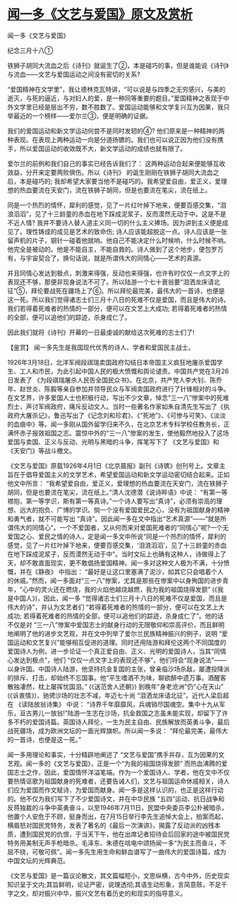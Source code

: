 # [闻一多《文艺与爱国》原文及赏析](https://www.vrrw.net/wx/10221.html)

闻一多《文艺与爱国》

纪念三月十八①

铁狮子胡同大流血之后《诗刊》就诞生了②，本是碰巧的事，但是谁能说《诗刊》与流血——文艺与爱国运动之间没有密切的关系?

“爱国精神在文学里”，我让德林克瓦特讲，“可以说是与四季之无穷感兴，与美的逝灭，与死的逼近，与对妇人的爱，是一种同等重要的题目。”爱国精神之表现于中外文学里已经是层出不穷，数不胜数了。爱国运动能够和文学复兴互为因果，我只举最近的一个榜样——爱尔兰③，便是明确的证据。

我们的爱国运动和新文学运动何尝不是同时发轫的④? 他们原来是一种精神的两种表现。在表现上两种运动一向是分道扬镳的。我们也可以说正因为他们没有携手，所以爱国运动的收效既不大，新文学运动的成绩也就有限了。

爱尔兰的前例和我们自己的事实已经告诉我们了： 这两种运动合起来便能够互收效益，分开来定要两败俱伤。所以《诗刊》 的诞生刚刚在铁狮子胡同大流血之后，本是碰巧的; 我却希望大家要当他不是碰巧的。我希望爱自由，爱正义，爱理想的热血要流在天安门，流在铁狮子胡同，但是也要流在笔尖，流在纸上。

同是一个热烈的情怀，犀利的感觉，见了一片红叶掉下地来，便要百感交集，“泪浪滔滔”，见了十三龄童的赤血在地下踩成泥浆子，反而漠然无动于中。这是不是不近人情? 我并不要诗人替人道主义同一切的什么主义捧场。因为讲到主义便是成见了。理性铸成的成见是艺术的致命伤; 诗人应该能超脱这一点。诗人应该是一张留声机的片子，钢针一碰着他就响。他自己不能决定什么时候响，什么时候不响。他完全是被动的。他是不能自主，不能自救的。诗人做到了这个地步，便包罗万有，与宇宙契合了。换句话说，就是所谓伟大的同情心——艺术的真源。

并且同情心发达到极点，刺激来得强，反动也来得强，也许有时仅仅一点文字上的表现还不够，那便非现身说法不可了。所以陆游一个七十衰翁要“泪洒龙床请北征”⑤，拜伦要战死在疆场上了⑥。所以拜伦最完美，最伟大的一首诗，也便是这一死。所以我们觉得诸志士们三月十八日的死难不仅是爱国，而且是伟大的诗。我们若得着死难者的热情的一部分，便可以在文艺上大成功; 若得着死难者的热情的全部，便可以追他们的踪迹，杀身成仁了。

因此我们就将《诗刊》开幕的一日最虔诚的献给这次死难的志士们了!



【鉴赏】 闻一多先生是我国现代优秀的诗人、学者和爱国民主战士。

1926年3月18日，北洋军阀段祺瑞卖国政府勾结日本帝国主义疯狂地屠杀爱国学生、工人和市民，为此引起中国人民的极大愤慨和舆论谴责。中国共产党在3月26日发表了 《为段祺瑞屠杀人民告全国民众书》。在北京，共产党人李大钊、陈乔年、赵世炎、陈毅等亲自参加并领导民众与军阀卖国政府进行了针锋相对的斗争。在文艺界，许多爱国人士也积极行动，写出不少文章，悼念“三一八”惨案中的死难烈士，声讨军阀政府，痛斥反动文人。当时一些著名作家如朱自清先生写出了《执政府大屠杀记》，鲁迅写出了《记念刘和珍君》、《“死地”》、《可惨与可笑》、《淡淡的血痕中》等。闻一多刚从国外留学归来不久，在北京艺术专科学校任教务长，正满怀赤子报效祖国之志。震惊中外的“三一八”惨案的发生，使他毅然地投入了这场爱国与卖国、正义与反动、光明与黑暗的斗争，挥笔写下了 《文艺与爱国》和《天安门》等战斗檄文。

《文艺与爱国》原载1926年4月1日《北京晨报》副刊《诗镌》创刊号上。文章主旨在于倡导爱国主义的文学艺术，希望爱国运动和新文学运动密切结合起来。正如他文中所言： “我希望爱自由，爱正义，爱理想的热血要流在天安门，流在铁狮子胡同，但是也要流在笔尖，流在纸上。”清人沈德潜《说诗晬语》中说： “有第一等襟抱，第一等学识，斯有第一等真诗。”一个诗人要写出“真诗”，必须有崇高的理想、远大的抱负、广博的学识。倘一个没有爱国爱民之心，没有为祖国献身的精神和勇气者，就不可能写出 “真诗”。因此闻一多在文中指出“艺术真源”——“就是所谓伟大的同情心”。一个不爱国者，又从何而来对爱国死难者的“同情心”呢?一个无爱国之心、爱民之情的诗人，定是闻一多文中所说“同是一个热烈的情怀，犀利的感觉，见了一片红叶掉下地来，便要百感交集，‘泪浪滔滔’，见了十三龄童的赤血在地下踩成泥浆子，反而漠然无动于中”。当时文坛上也确有这种人，诗做得上了天，却不敢直面现实，更不敢倡扬爱国精神。闻一多对这种文人极为不满，十分愤慨，并在《静夜》 中指出： “最好是让这口里塞满了泥沙，如其它只会唱着个人的休戚。”然而，闻一多面对“三一八”惨案，尤其是那些在惨案中以身殉国的进步青年，“心中的灵火还在燃烧，我的火焰他越烧越燃，我为我的祖国烧得发颤” (《我是中国人》)，因此，闻一多 “觉得诸志士们三月十八日的死难不仅是爱国，而且是伟大的诗”，并认为文艺者们 “若得着死难者的热情的一部分，便可以在文艺上大成功; 若得着死难者的热情的全部，便可以追他们的踪迹，杀身成仁了”。他的话不仅是对 “三一八”惨案中爱国志士的献身行动的无限敬仰和崇高评价，而且鲜明地阐明了他的进步文艺观，并在文中列举了爱尔兰民族精神振兴的例子，说明 “爱国运动和文艺复兴”能够相互促进的道理。同时还用陆游和拜伦这两个不同国度的爱国诗人为例，进一步论证一个真正爱自由、正义、光明的爱国诗人，当其“同情心发达到极点”，他们 “仅仅一点文字上的表现还不够”，他们将会“现身说法”——以身许国。中国诗人陆游，他坚持抗金复国的主张，曾亲临沙场杀敌，屡遭投降派的排斥、打击，却始终不忘国事。他“平生嗜酒不为味，聊欲醉中遗万事。酒醒客散独凄然，枕上屡挥忧国泪。” (《送范舍人还朝》) 到晚年“身老沧洲”仍“心在天山” (《诉衷情》)，驰骋沙场的壮志不减，年迈七十尚 “泪洒龙床请北征”。近代人梁启超在 《读陆放翁诗集》 中说： “诗界千年靡靡风，兵魂销尽国魂空。集中十九从军乐，亘古男儿一放翁!”陆游一生志在沙场，抗金救国之志虽未能实现，却留下了许多不朽的爱国诗篇。英国诗人拜伦，一生为民主自由、民族解放而英勇斗争，最后战死疆场，成为欧洲文坛的一面光辉旗帜。所以闻一多说： “拜伦最完美，最伟大的一首诗，也便是这一死。”

闻一多用理论和事实，十分精辟地阐述了 “文艺与爱国”携手并存，互为因果的文艺观。闻一多的《文艺与爱国》，正是一个“为我的祖国烧得发颤” 而热血沸腾的爱国志士之作，因此，爱国情怀洋溢笔端。作为一个爱国诗人、学者，他在文中不仅要热情讴歌为祖国献身的死难者，还要告诫人们，文艺与祖国运命休戚相关，诗人们应为爱国而作文赋诗，为爱国而献身。闻一多是这样认识的，也正是这样行动的。他不仅为我们写下了不少爱国诗文，并在中华民族 “五四”运动、抗日战争和反蒋独裁的斗争中英勇奋斗，以至1946年7月11日，民盟中央委员李公朴被暗杀，他置个人安危于不顾，挺身而出，在7月15日举行李先生追悼大会上，拍案而起，横眉怒对国民党特务，发表了著名的《最后一次演讲》，揭露了反动派的凶残本质，遭到国民党的仇恨，于当天下午，他在出席记者招待会后回家的途中被国民党特务用美制无声手枪暗杀。毛泽东、朱德在唁电中颂扬闻一多“为民主而奋斗，不屈不挠，可敬可佩”。闻一多先生用生命和鲜血谱写了一曲伟大的爱国诗篇，成为中国文坛的光辉典范。

《文艺与爱国》是一篇议论散文，其文篇幅短小，文思纵横，古今中外，历史现实知识呈于文内;其旨鲜明，论证严密，说理透彻;其语生动形象，言简意赅，不足千字之文，却对振兴中华，振兴文艺有着历史的和现实的指导意义。

